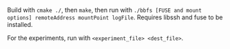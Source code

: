 Build with `cmake ./`, then `make`, then run with `./bbfs [FUSE and mount options] remoteAddress mountPoint logFile`. Requires libssh and fuse to be installed.

For the experiments, run with `<experiment_file> <dest_file>`.
